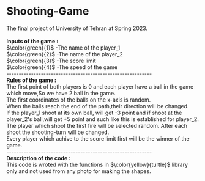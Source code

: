 # Shooting-Game
The final project of University of Tehran at Spring 2023.</br></br>
<b>Inputs of the game :</b></br>
$\color{green}{1}$ -The name of the player_1</br>
$\color{green}{2}$ -The name of the player_2</br>
$\color{green}{3}$ -The score limit</br>
$\color{green}{4}$ -The speed of the game</br>
-----------------------------------------------------------</br>
<b>Rules of the game :</b></br>
The first point of both players is 0 and each player have a ball in the game which move,So we have 2 ball in the game.</br>
The first coordinates of the balls on the x-axis is random.</br>
When the balls reach the end of the path,their direction will be changed.</br>
If the player_1 shoot at its own ball, will get -3 point and if shoot at the player_2's ball,will get +5 point and such like this is established for player_2.</br>
The player which shoot the first fire will be selected random. After each shoot the shooting-turn will be changed.</br>
Every player which achive to the score limit first will be the winner of the game.<br>
-----------------------------------------------------------</br>
<b>Description of the code :</b></br>
This code is wroted with the functions in $\color{yellow}{turtle}$ library only and not used from any photo for making the shapes.
